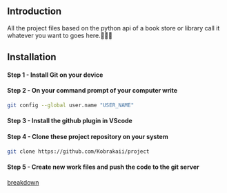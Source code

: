 ## Introduction
All the project files based on the python api of a book store or library call it whatever you want to goes here.🤌🤌🤌
## Installation
#### Step 1 - Install Git on your device
#### Step 2 - On your command prompt of your computer write 
```bash
git config --global user.name "USER_NAME"
```
#### Step 3 - Install the github plugin in VScode
#### Step 4 - Clone these project repository on your system
```bash
git clone https://github.com/Kobrakaii/project
```
#### Step 5 - Create new work files and push the code to the git server
[breakdown](/github/pipenv/locked/python-version/:user/:repo)
